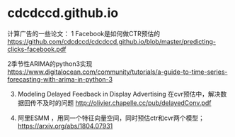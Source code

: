 # cdcdccd.github.io
计算广告的一些论文：
1 Facebook是如何做CTR预估的
https://github.com/cdcdccd/cdcdccd.github.io/blob/master/predicting-clicks-facebook.pdf

2季节性ARIMA的python3实现
https://www.digitalocean.com/community/tutorials/a-guide-to-time-series-forecasting-with-arima-in-python-3

3. Modeling Delayed Feedback in Display Advertising
在cvr预估中，解决数据回传不及时的问题
http://olivier.chapelle.cc/pub/delayedConv.pdf

4. 阿里ESMM ，用同一个特征向量空间，同时预估ctr和cvr两个模型；
https://arxiv.org/abs/1804.07931
